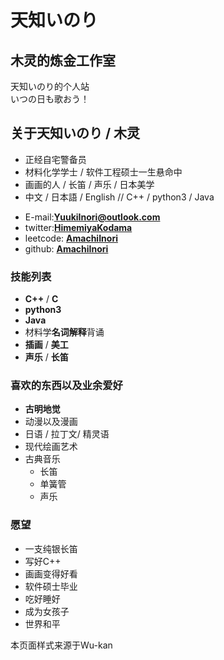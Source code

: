 # **天知いのり**

## 木灵的炼金工作室

天知いのり的个人站  
いつの日も歌おう！

<!-- .slide -->

## **关于天知いのり / 木灵**

- 正经自宅警备员  
- 材料化学学士 / 软件工程硕士一生悬命中  
- 画画的人 / 长笛 / 声乐 / 日本美学  
- 中文 / 日本語 / English // C++ / python3 / Java  

<!-- .slide vertical=true -->

- E-mail:**[YuukiInori@outlook.com](mailto:YuukiInori@outlook.com)**
- twitter:**[HimemiyaKodama](https://twitter.com/HimemiyaKodama)**
- leetcode: **[AmachiInori](https://leetcode-cn.com/u/amachi-inori/)**
- github: **[AmachiInori](https://github.com/AmachiInori)**

<!-- .slide -->


### 技能列表

- **C++** / **C**
- **python3**
- **Java**
- 材料学**名词解释**背诵
- **插画** / **美工**
- **声乐** / **长笛**

<!-- .slide -->

### 喜欢的东西以及业余爱好

- **古明地觉**
- 动漫以及漫画
- 日语 / 拉丁文/ 精灵语
- 现代绘画艺术  
- 古典音乐
  - 长笛
  - 单簧管
  - 声乐

<!-- .slide -->

### 愿望

- 一支纯银长笛
- 写好C++
- 画画变得好看
- 软件硕士毕业
- 吃好睡好
- 成为女孩子
- 世界和平
  

本页面样式来源于Wu-kan